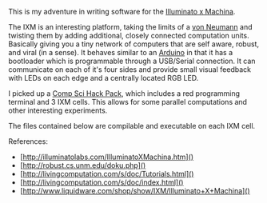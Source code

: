 This is my adventure in writing software for the [Illuminato x Machina](http://illuminatolabs.com/IlluminatoXMachina.htm).

The IXM is an interesting platform, taking the limits of a [von Neumann](http://en.wikipedia.org/wiki/John_von_Neumann) and twisting them by adding additional, closely connected computation units. Basically giving you a tiny network of computers that are self aware, robust, and viral (in a sense). It behaves similar to an [Arduino](http://www.arduino.cc/) in that it has a bootloader which is programmable through a USB/Serial connection. It can communicate on each of it's four sides and provide small visual feedback with LEDs on each edge and a centrally located RGB LED.

I picked up a [Comp Sci Hack Pack](http://www.liquidware.com/shop/show/CS-HP/Comp+Sci+Hack+Pack), which includes a red programming terminal and 3 IXM cells. This allows for some parallel computations and other interesting experiments.

The files contained below are compilable and executable on each IXM cell.

References:

* [http://illuminatolabs.com/IlluminatoXMachina.htm]()
* [http://robust.cs.unm.edu/doku.php]()
* [http://livingcomputation.com/s/doc/Tutorials.html]()
* [http://livingcomputation.com/s/doc/index.html]()
* [http://www.liquidware.com/shop/show/IXM/Illuminato+X+Machina]()